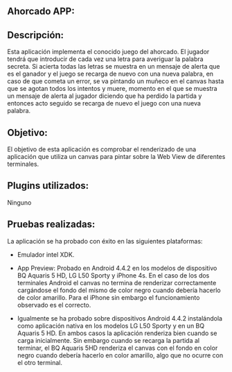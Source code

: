 Ahorcado APP:
-------------

Descripción:
------------
Esta aplicación implementa el conocido juego del ahorcado. El jugador tendrá que introducir de cada vez  una letra para averiguar la palabra secreta. Si acierta todas las letras se muestra en un mensaje de alerta que es el ganador y el juego se recarga de nuevo con una nueva palabra, en caso de que cometa un error, se va pintando un muñeco en el canvas hasta que se agotan todos los intentos y muere, momento en el que se muestra un mensaje de alerta al jugador diciendo que ha perdido la partida y entonces acto seguido se recarga de nuevo el juego con una nueva palabra.

Objetivo:
---------
El objetivo de esta aplicación es comprobar el renderizado de una aplicación que utiliza un canvas para pintar sobre la Web View de diferentes terminales.

Plugins utilizados:
-------------------
Ninguno

Pruebas realizadas:
-------------------
La aplicación se ha probado con éxito en las siguientes plataformas:
* Emulador intel XDK.

* App Preview: Probado en  Android 4.4.2 en los modelos de dispositivo BQ Aquaris 5 HD, LG L50 Sporty y iPhone 4s. En el caso de los dos terminales Android el canvas no termina de renderizar correctamente cargándose el fondo del mismo de color negro cuando debería hacerlo de color amarillo. Para el iPhone sin embargo el funcionamiento observado es el correcto.

* Igualmente se ha probado sobre dispositivos Android 4.4.2 instalándola como aplicación nativa en los modelos LG L50 Sporty y en un BQ Aquaris 5 HD. En ambos casos la aplicación renderiza bien cuando se carga inicialmente. Sin embargo cuando se recarga la partida al terminar, el BQ Aquaris 5HD renderiza el canvas con el fondo en color negro cuando debería hacerlo en color amarillo, algo que no ocurre con el otro terminal. 
